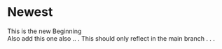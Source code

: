 # Newest

This is the new Beginning\
Also add this one also .. .
This should only reflect in the main branch . . .
